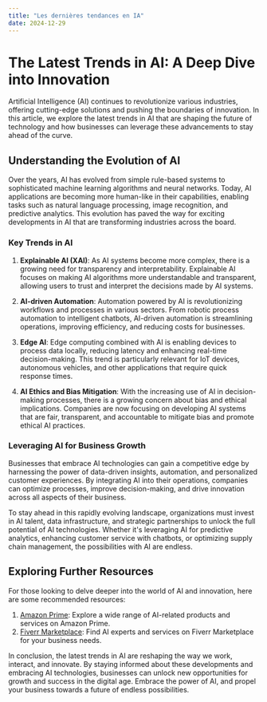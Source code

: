 ```yaml
---
title: "Les dernières tendances en IA"
date: 2024-12-29
---
```


# The Latest Trends in AI: A Deep Dive into Innovation

Artificial Intelligence (AI) continues to revolutionize various industries, offering cutting-edge solutions and pushing the boundaries of innovation. In this article, we explore the latest trends in AI that are shaping the future of technology and how businesses can leverage these advancements to stay ahead of the curve.

## Understanding the Evolution of AI

Over the years, AI has evolved from simple rule-based systems to sophisticated machine learning algorithms and neural networks. Today, AI applications are becoming more human-like in their capabilities, enabling tasks such as natural language processing, image recognition, and predictive analytics. This evolution has paved the way for exciting developments in AI that are transforming industries across the board.

### Key Trends in AI

1. **Explainable AI (XAI)**: As AI systems become more complex, there is a growing need for transparency and interpretability. Explainable AI focuses on making AI algorithms more understandable and transparent, allowing users to trust and interpret the decisions made by AI systems.

2. **AI-driven Automation**: Automation powered by AI is revolutionizing workflows and processes in various sectors. From robotic process automation to intelligent chatbots, AI-driven automation is streamlining operations, improving efficiency, and reducing costs for businesses.

3. **Edge AI**: Edge computing combined with AI is enabling devices to process data locally, reducing latency and enhancing real-time decision-making. This trend is particularly relevant for IoT devices, autonomous vehicles, and other applications that require quick response times.

4. **AI Ethics and Bias Mitigation**: With the increasing use of AI in decision-making processes, there is a growing concern about bias and ethical implications. Companies are now focusing on developing AI systems that are fair, transparent, and accountable to mitigate bias and promote ethical AI practices.

### Leveraging AI for Business Growth

Businesses that embrace AI technologies can gain a competitive edge by harnessing the power of data-driven insights, automation, and personalized customer experiences. By integrating AI into their operations, companies can optimize processes, improve decision-making, and drive innovation across all aspects of their business.

To stay ahead in this rapidly evolving landscape, organizations must invest in AI talent, data infrastructure, and strategic partnerships to unlock the full potential of AI technologies. Whether it's leveraging AI for predictive analytics, enhancing customer service with chatbots, or optimizing supply chain management, the possibilities with AI are endless.

## Exploring Further Resources

For those looking to delve deeper into the world of AI and innovation, here are some recommended resources:

1. [Amazon Prime](https://www.amazon.fr/amazonprime?_encoding=UTF8&primeCampaignId=prime_assoc_ft&tag=zenzen0d-21France): Explore a wide range of AI-related products and services on Amazon Prime.
2. [Fiverr Marketplace](https://go.fiverr.com/visit/?bta=1071918&brand=fiverrmarketplace): Find AI experts and services on Fiverr Marketplace for your business needs.

In conclusion, the latest trends in AI are reshaping the way we work, interact, and innovate. By staying informed about these developments and embracing AI technologies, businesses can unlock new opportunities for growth and success in the digital age. Embrace the power of AI, and propel your business towards a future of endless possibilities.
